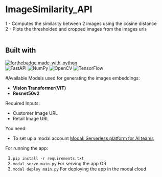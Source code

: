 # ImageSimilarity_API
1 - Computes the similarity between 2 images using the cosine distance </br>
2 - Plots the thresholded and cropped images from the images urls </br> </br>

## Built with
[![forthebadge made-with-python](http://ForTheBadge.com/images/badges/made-with-python.svg)](https://www.python.org/) <br />
![FastAPI](https://img.shields.io/badge/FastAPI-005571?style=for-the-badge&logo=fastapi)
![NumPy](https://img.shields.io/badge/numpy-%23013243.svg?style=for-the-badge&logo=numpy&logoColor=white)
![OpenCV](https://img.shields.io/badge/opencv-%23white.svg?style=for-the-badge&logo=opencv&logoColor=white)
![TensorFlow](https://img.shields.io/badge/TensorFlow-%23FF6F00.svg?style=for-the-badge&logo=TensorFlow&logoColor=white)


#Available Models used for generating the images embeddings: 
- <b>Vision Transformer(VIT)</b> 
- <b>Resnet50v2</b> 

Required Inputs: </br>
- Customer Image URL
- Retail Image URL


You need:
- To set up a modal account [Modal: Serverless platform for AI teams](https://modal.com/)

For running the app: <br>
1. `pip install -r requirements.txt`
2. `modal serve main.py`    For serving the app OR
3. `modal deploy main.py` For deploying the app in the modal cloud


